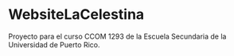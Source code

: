 # WebsiteLaCelestina
Proyecto para el curso CCOM 1293 de la Escuela Secundaria de la Universidad de Puerto Rico.
